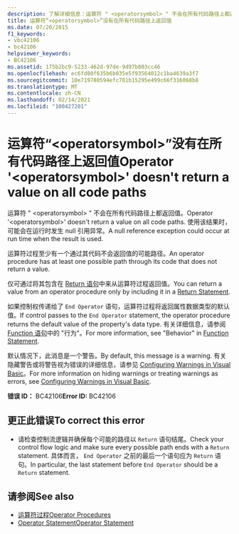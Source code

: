 ```yaml
---
description: 了解详细信息：运算符 " <operatorsymbol> " 不会在所有代码路径上都返回值
title: 运算符“<operatorsymbol>”没有在所有代码路径上返回值
ms.date: 07/20/2015
f1_keywords:
- vbc42106
- bc42106
helpviewer_keywords:
- BC42106
ms.assetid: 175b2bc9-5233-462d-97de-9d97b003cc46
ms.openlocfilehash: ec6fd80f635b6b035e5f93564012c1ba4639a3f7
ms.sourcegitcommit: 10e719780594efc781b15295e499c66f316068b8
ms.translationtype: MT
ms.contentlocale: zh-CN
ms.lasthandoff: 02/14/2021
ms.locfileid: "100427201"
---
```

# <a name="operator-operatorsymbol-doesnt-return-a-value-on-all-code-paths"></a><span data-ttu-id="b9b4c-103">运算符“\<operatorsymbol>”没有在所有代码路径上返回值</span><span class="sxs-lookup"><span data-stu-id="b9b4c-103">Operator '\<operatorsymbol>' doesn't return a value on all code paths</span></span>

<span data-ttu-id="b9b4c-104">运算符 " \<operatorsymbol> " 不会在所有代码路径上都返回值。</span><span class="sxs-lookup"><span data-stu-id="b9b4c-104">Operator '\<operatorsymbol>' doesn't return a value on all code paths.</span></span> <span data-ttu-id="b9b4c-105">使用该结果时，可能会在运行时发生 null 引用异常。</span><span class="sxs-lookup"><span data-stu-id="b9b4c-105">A null reference exception could occur at run time when the result is used.</span></span>  
  
 <span data-ttu-id="b9b4c-106">运算符过程至少有一个通过其代码不会返回值的可能路径。</span><span class="sxs-lookup"><span data-stu-id="b9b4c-106">An operator procedure has at least one possible path through its code that does not return a value.</span></span>  
  
 <span data-ttu-id="b9b4c-107">仅可通过将其包含在 [Return 语句](../language-reference/statements/return-statement.md)中来从运算符过程返回值。</span><span class="sxs-lookup"><span data-stu-id="b9b4c-107">You can return a value from an operator procedure only by including it in a [Return Statement](../language-reference/statements/return-statement.md).</span></span>  
  
 <span data-ttu-id="b9b4c-108">如果控制权传递给了 `End Operator` 语句，运算符过程将返回属性数据类型的默认值。</span><span class="sxs-lookup"><span data-stu-id="b9b4c-108">If control passes to the `End Operator` statement, the operator procedure returns the default value of the property's data type.</span></span> <span data-ttu-id="b9b4c-109">有关详细信息，请参阅 [Function 语句](../language-reference/statements/function-statement.md)中的 "行为"。</span><span class="sxs-lookup"><span data-stu-id="b9b4c-109">For more information, see "Behavior" in [Function Statement](../language-reference/statements/function-statement.md).</span></span>  
  
 <span data-ttu-id="b9b4c-110">默认情况下，此消息是一个警告。</span><span class="sxs-lookup"><span data-stu-id="b9b4c-110">By default, this message is a warning.</span></span> <span data-ttu-id="b9b4c-111">有关隐藏警告或将警告视为错误的详细信息，请参见 [Configuring Warnings in Visual Basic](/visualstudio/ide/configuring-warnings-in-visual-basic)。</span><span class="sxs-lookup"><span data-stu-id="b9b4c-111">For more information on hiding warnings or treating warnings as errors, see [Configuring Warnings in Visual Basic](/visualstudio/ide/configuring-warnings-in-visual-basic).</span></span>  
  
 <span data-ttu-id="b9b4c-112">**错误 ID：** BC42106</span><span class="sxs-lookup"><span data-stu-id="b9b4c-112">**Error ID:** BC42106</span></span>  
  
## <a name="to-correct-this-error"></a><span data-ttu-id="b9b4c-113">更正此错误</span><span class="sxs-lookup"><span data-stu-id="b9b4c-113">To correct this error</span></span>  
  
- <span data-ttu-id="b9b4c-114">请检查控制流逻辑并确保每个可能的路径以 `Return` 语句结尾。</span><span class="sxs-lookup"><span data-stu-id="b9b4c-114">Check your control flow logic and make sure every possible path ends with a `Return` statement.</span></span> <span data-ttu-id="b9b4c-115">具体而言， `End Operator` 之前的最后一个语句应为 `Return` 语句。</span><span class="sxs-lookup"><span data-stu-id="b9b4c-115">In particular, the last statement before `End Operator` should be a `Return` statement.</span></span>  
  
## <a name="see-also"></a><span data-ttu-id="b9b4c-116">请参阅</span><span class="sxs-lookup"><span data-stu-id="b9b4c-116">See also</span></span>

- [<span data-ttu-id="b9b4c-117">运算符过程</span><span class="sxs-lookup"><span data-stu-id="b9b4c-117">Operator Procedures</span></span>](../programming-guide/language-features/procedures/operator-procedures.md)
- [<span data-ttu-id="b9b4c-118">Operator Statement</span><span class="sxs-lookup"><span data-stu-id="b9b4c-118">Operator Statement</span></span>](../language-reference/statements/operator-statement.md)
